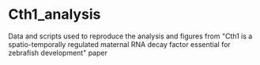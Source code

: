 # Cth1_analysis
Data and scripts used to reproduce the analysis and figures from "Cth1 is a spatio-temporally regulated maternal RNA decay factor essential for zebrafish development" paper
